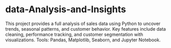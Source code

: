 
# data-Analysis-and-Insights
This project provides a full analysis of sales data using Python to uncover trends, seasonal patterns, and customer behavior. Key features include data cleaning, performance tracking, and customer segmentation with visualizations. Tools: Pandas, Matplotlib, Seaborn, and Jupyter Notebook.
